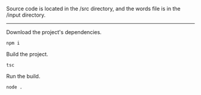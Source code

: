 Source code is located in the /src directory, and the words file is in the /input directory.

---

Download the project's dependencies.

```
npm i
```

Build the project.

```
tsc
```

Run the build.

```
node .
```

